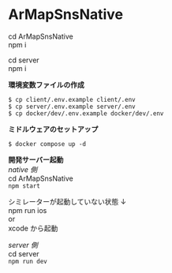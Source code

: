 # ArMapSnsNative

cd ArMapSnsNative  
npm i

cd server  
npm i

**環境変数ファイルの作成**

```
$ cp client/.env.example client/.env
$ cp server/.env.example server/.env
$ cp docker/dev/.env.example docker/dev/.env
```

**ミドルウェアのセットアップ**

```
$ docker compose up -d
```

**開発サーバー起動**  
_native 側_  
cd ArMapSnsNative  
`npm start`

シミレーターが起動していない状態 ↓  
npm run ios  
or  
xcode から起動

_server 側_  
cd server  
`npm run dev`
